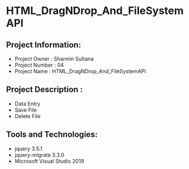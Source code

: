# HTML_DragNDrop_And_FileSystemAPI
## Project Information:
* Project Owner : Sharmin Sultana
* Project Number : 04
* Project Name : HTML_DragNDrop_And_FileSystemAPI
## Project Description :
* Data Entry
* Save File
* Delete File
## Tools and Technologies:
* jquery 3.5.1
* jquery-migrate 3.3.0
* Microsoft Visual Studio 2019
